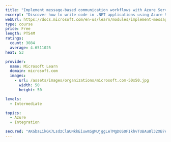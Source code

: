 ```yaml
---
title: "Implement message-based communication workflows with Azure Service Bus"
excerpt: "Discover how to write code in .NET applications using Azure Service Bus for communications that can handle high demand, low bandwidth, and hardware failures."
webUrl: https://docs.microsoft.com/en-us/learn/modules/implement-message-workflows-with-service-bus/
type: course
price: Free
length: PT54M
ratings:
  count: 3084
  average: 4.6511025
heat: 53

provider:
  name: Microsoft Learn
  domain: microsoft.com
  images:
    - url: /assets/images/organizations/microsoft.com-50x50.jpg
      width: 50
      height: 50

levels:
  - Intermediate

topics:
  - Azure
  - Integration

secured: "AKGbaLikGK7LsdzClaUNkkEiuwmSgMUjggLeTMgD0SOPIkhvTUBAu8l32XB7epseeasOJchGMbdQGoLdIoz4pOa9nO6+KZvIpPr5O2wtRZinjb+O9aAy/alaSqtGnMV8QLOjglsoAmRuo9wt60FQDrH+52QM8SMNU2D2jHqg7yCS5TjZ/31Zq+IfeADnf9QQL+D7+htis8gBGswn2m8hl3q73LAUPz2KhXdWfUiJZlxj9K2wkNPPifNvg7tMMAmOJGecIGN4zHT6mZqwMUzQ6ewmTU7DY3ukgHsYoL4qe/C1eATNcDWR1zoggYqnSNKEaPo84MNiA9KIOHLS9INFw1seSuoUa6rFzS/lLW4jmqw+bgJVM5QX/xUqqPeefmr425NZz618FfP7Z4uEcqmSJrmVJadDbvmExrG7xrRPHBI=;3Hi5csWpmSwRDhHk+8n7/w=="
---
```


